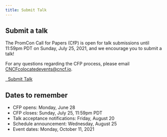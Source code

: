 ```yaml
---
title: Submit Talk
---
```


## Submit a talk

The PromCon Call for Papers (CfP) is open for talk submissions until 11:59pm PDT on
Sunday, July 25, 2021, and we encourage you to submit a talk!

For any questions regarding the CFP process, please email
[CNCFcolocatedevents@cncf.io](mailto:CNCFcolocatedevents@cncf.io).


<a class="btn btn-default btn-lg" href="https://linuxfoundation.smapply.io/prog/promcon_north_america_2021/" target="_blank" role="button">
  <i class="fa fa-commenting"></i>&nbsp;&nbsp;Submit Talk
</a>

## Dates to remember

- CFP opens: Monday, June 28
- CFP closes: Sunday, July 25, 11:59pm PDT
- Talk acceptance notifications: Friday, August 20
- Schedule announcement: Wednesday, August 25
- Event dates: Monday, October 11, 2021
